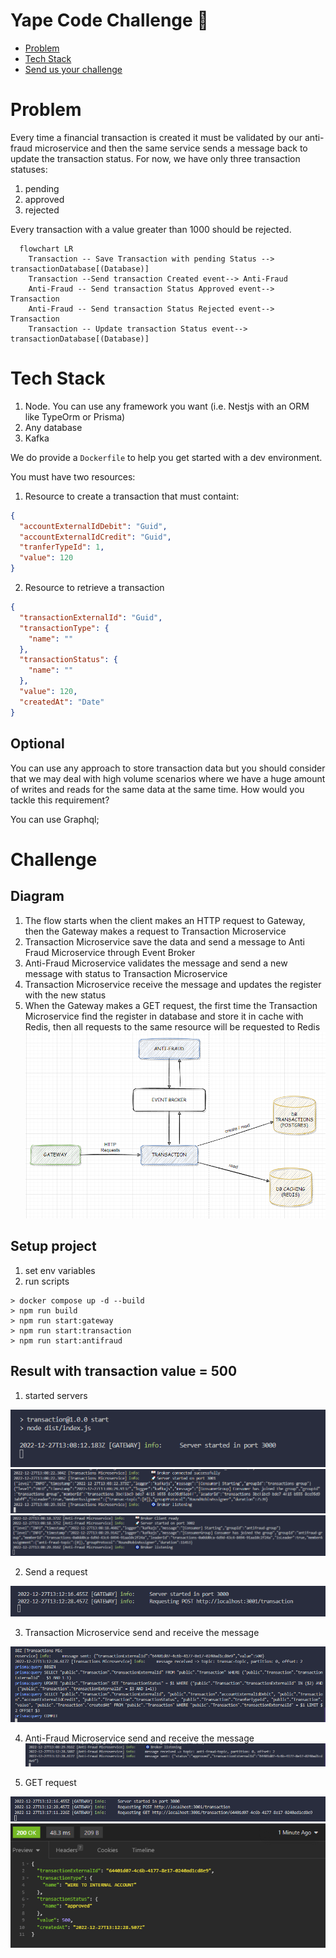 # Yape Code Challenge :rocket:

- [Problem](#problem)
- [Tech Stack](#tech_stack)
- [Send us your challenge](#send_us_your_challenge)

# Problem

Every time a financial transaction is created it must be validated by our anti-fraud microservice and then the same service sends a message back to update the transaction status.
For now, we have only three transaction statuses:

<ol>
  <li>pending</li>
  <li>approved</li>
  <li>rejected</li>  
</ol>

Every transaction with a value greater than 1000 should be rejected.

```mermaid
  flowchart LR
    Transaction -- Save Transaction with pending Status --> transactionDatabase[(Database)]
    Transaction --Send transaction Created event--> Anti-Fraud
    Anti-Fraud -- Send transaction Status Approved event--> Transaction
    Anti-Fraud -- Send transaction Status Rejected event--> Transaction
    Transaction -- Update transaction Status event--> transactionDatabase[(Database)]
```

# Tech Stack

<ol>
  <li>Node. You can use any framework you want (i.e. Nestjs with an ORM like TypeOrm or Prisma) </li>
  <li>Any database</li>
  <li>Kafka</li>    
</ol>

We do provide a `Dockerfile` to help you get started with a dev environment.

You must have two resources:

1. Resource to create a transaction that must containt:

```json
{
  "accountExternalIdDebit": "Guid",
  "accountExternalIdCredit": "Guid",
  "tranferTypeId": 1,
  "value": 120
}
```

2. Resource to retrieve a transaction

```json
{
  "transactionExternalId": "Guid",
  "transactionType": {
    "name": ""
  },
  "transactionStatus": {
    "name": ""
  },
  "value": 120,
  "createdAt": "Date"
}
```

## Optional

You can use any approach to store transaction data but you should consider that we may deal with high volume scenarios where we have a huge amount of writes and reads for the same data at the same time. How would you tackle this requirement?

You can use Graphql;

# Challenge

## Diagram
1. The flow starts when the client makes an HTTP request to Gateway, then the Gateway makes a request to Transaction Microservice
2. Transaction Microservice save the data and send a message to Anti Fraud Microservice through Event Broker
3. Anti-Fraud Microservice validates the message and send a new message with status to Transaction Microservice
4. Transaction Microservice receive the message and updates the register with the new status
5. When the Gateway makes a GET request, the first time the Transaction Microservice find the register in database and store it 
in cache with Redis, then all requests to the same resource will be requested to Redis
![My Image](images/architecture.PNG)

## Setup project
1. set env variables
2. run scripts
```
> docker compose up -d --build
> npm run build
> npm run start:gateway
> npm run start:transaction
> npm run start:antifraud
```

## Result with transaction value = 500
1. started servers

![My Image](images/start-gateway.PNG)
![My Image](images/start-transaction.PNG)
![My Image](images/start-anti-fraud.PNG)

2. Send a request

![My Image](images/gateway-post.PNG)

3. Transaction Microservice send and receive the message

![My Image](images/send-receive-transaction.PNG)

4. Anti-Fraud Microservice send and receive the message
![My Image](images/send-receive-anti-fraud.PNG)

5. GET request

![My Image](images/get-transaction.PNG)
![My Image](images/response-transaction.PNG)



